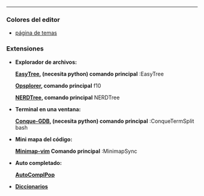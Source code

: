 ---------------------
### Colores del editor
* [página de temas](http://vimcolors.com/)
### Extensiones
* **Explorador de archivos:**

     **[EasyTree](https://github.com/troydm/easytree.vim), (necesita python) comando principal** :EasyTree
     
     **[Opsplorer](https://github.com/pschiel/opsplorer), comando principal** f10
     
     **[NERDTree](https://github.com/scrooloose/nerdtree), comando principal** NERDTree

* **Terminal en una ventana:** 
      
     **[Conque-GDB](https://github.com/vim-scripts/Conque-GDB), (necesita python) comando principal** :ConqueTermSplit bash

* **Mini mapa del código:** 
    
    **[Minimap-vim](https://github.com/koron/minimap-vim) Comando principal** :MinimapSync
     
* **Auto completado:** 

    **[AutoComplPop](https://github.com/vim-scripts/AutoComplPop)** 
* **[Diccionarios](http://ftp.vim.org/vim/runtime/spell/)**

